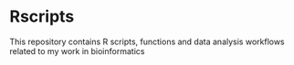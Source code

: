 # Rscripts
This repository contains R scripts, functions and data analysis workflows related to my work in bioinformatics
